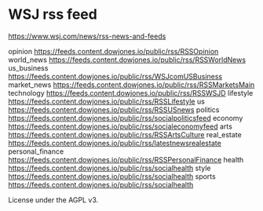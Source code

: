 # WSJ rss feed

https://www.wsj.com/news/rss-news-and-feeds

opinion https://feeds.content.dowjones.io/public/rss/RSSOpinion
world_news https://feeds.content.dowjones.io/public/rss/RSSWorldNews
us_business https://feeds.content.dowjones.io/public/rss/WSJcomUSBusiness
market_news https://feeds.content.dowjones.io/public/rss/RSSMarketsMain
technology https://feeds.content.dowjones.io/public/rss/RSSWSJD
lifestyle https://feeds.content.dowjones.io/public/rss/RSSLifestyle
us https://feeds.content.dowjones.io/public/rss/RSSUSnews
politics https://feeds.content.dowjones.io/public/rss/socialpoliticsfeed
economy https://feeds.content.dowjones.io/public/rss/socialeconomyfeed
arts https://feeds.content.dowjones.io/public/rss/RSSArtsCulture
real_estate https://feeds.content.dowjones.io/public/rss/latestnewsrealestate
personal_finance https://feeds.content.dowjones.io/public/rss/RSSPersonalFinance
health https://feeds.content.dowjones.io/public/rss/socialhealth
style https://feeds.content.dowjones.io/public/rss/socialhealth
sports https://feeds.content.dowjones.io/public/rss/socialhealth


  License under the AGPL v3.   

